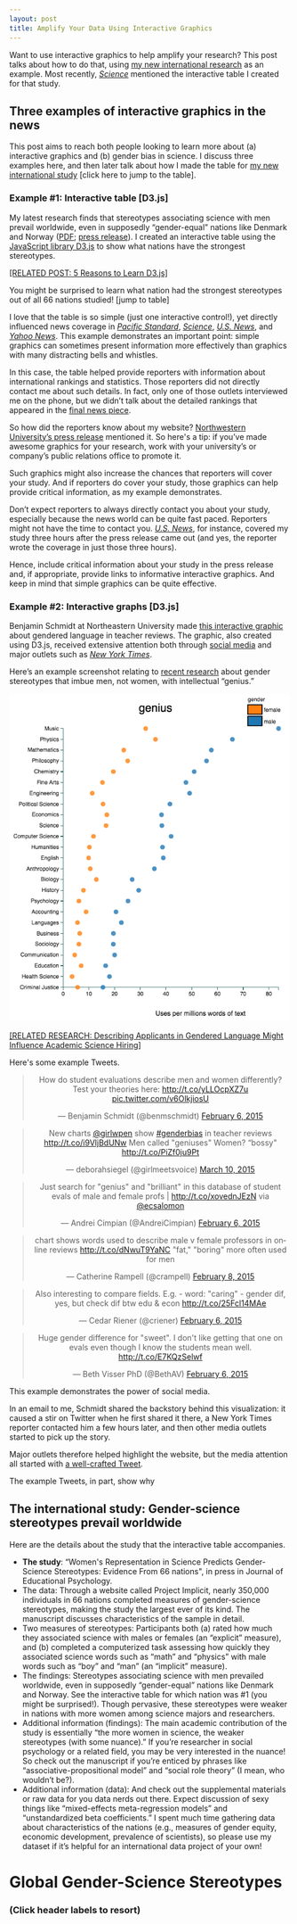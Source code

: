 ```yaml
---
layout: post
title: Amplify Your Data Using Interactive Graphics
---
```


Want to use interactive graphics to help amplify your research? This post talks about how to do that, using [my new international research](http://d-miller.github.io/assets/MillerEaglyLinn2015.pdf) as an example. Most recently, [_Science_](http://news.sciencemag.org/social-sciences/2015/05/science-still-seen-male-profession-according-international-study-gender-bias) mentioned the interactive table I created for that study.

## Three examples of interactive graphics in the news

This post aims to reach both people looking to learn more about (a) interactive graphics and (b) gender bias in science. I discuss three examples here, and then later talk about how I made the table for [my new international study](http://d-miller.github.io/assets/MillerEaglyLinn2015.pdf) [click here to jump to the table]. 

### Example #1: Interactive table [D3.js]

My latest research finds that stereotypes associating science with men prevail worldwide, even in supposedly “gender-equal” nations like Denmark and Norway ([PDF](http://d-miller.github.io/assets/MillerEaglyLinn2015.pdf); [press release](http://www.northwestern.edu/newscenter/stories/2015/05/gender-science-stereotypes-persist-across-the-world.html)). I created an interactive table using the [JavaScript library D3.js](http://d3js.org/) to show what nations have the strongest stereotypes. 

[[RELATED POST: 5 Reasons to Learn D3.js]](http://d-miller.github.io/Why-Learn-D3/)

You might be surprised to learn what nation had the strongest stereotypes out of all 66 nations studied! [jump to table]

I love that the table is so simple (just one interactive control!), yet directly influenced news coverage in [_Pacific Standard_](http://www.psmag.com/health-and-behavior/when-it-comes-to-female-scientists-seeing-is-believing), [_Science_](http://news.sciencemag.org/social-sciences/2015/05/science-still-seen-male-profession-according-international-study-gender-bias), [_U.S. News_](http://www.usnews.com/news/blogs/data-mine/2015/05/18/stem-gender-stereotypes-common-across-the-world), and [_Yahoo News_](http://news.yahoo.com/gender-science-stereotype-strongest-holland-082246004.html). This example demonstrates an important point: simple graphics can sometimes present information more effectively than graphics with many distracting bells and whistles.  

In this case, the table helped provide reporters with information about international rankings and statistics. Those reporters did not directly contact me about such details. In fact, only one of those outlets interviewed me on the phone, but we didn’t talk about the detailed rankings that appeared in the [final news piece](http://news.sciencemag.org/social-sciences/2015/05/science-still-seen-male-profession-according-international-study-gender-bias).

So how did the reporters know about my website? [Northwestern University’s press release](http://www.northwestern.edu/newscenter/stories/2015/05/gender-science-stereotypes-persist-across-the-world.html) mentioned it. So here's a tip: if you’ve made awesome graphics for your research, work with your university’s or company’s public relations office to promote it.

Such graphics might also increase the chances that reporters will cover your study. And if reporters do cover your study, those graphics can help provide critical information, as my example demonstrates. 

Don’t expect reporters to always directly contact you about your study, especially because the news world can be quite fast paced. Reporters might not have the time to contact you. [_U.S. News_](http://www.usnews.com/news/blogs/data-mine/2015/05/18/stem-gender-stereotypes-common-across-the-world), for instance, covered my study three hours after the press release came out (and yes, the reporter wrote the coverage in just those three hours). 

Hence, include critical information about your study in the press release and, if appropriate, provide links to informative interactive graphics. And keep in mind that simple graphics can be quite effective. 

### Example #2: Interactive graphs [D3.js] 

Benjamin Schmidt at Northeastern University made [this interactive graphic](http://benschmidt.org/profGender/) about gendered language in teacher reviews. The graphic, also created using D3.js, received extensive attention both through [social media](https://twitter.com/benmschmidt/status/563754577359814656) and major outlets such as [_New York Times_](http://www.nytimes.com/2015/02/07/upshot/is-the-professor-bossy-or-brilliant-much-depends-on-gender.html).

Here’s an example screenshot relating to [recent research](http://www.sciencemag.org/content/347/6219/262) about gender stereotypes that imbue men, not women, with intellectual “genius.” 

<div align="center"><img src="../images/prof-gender.png" /></div>

[[RELATED RESEARCH: Describing Applicants in Gendered Language Might Influence Academic Science Hiring]](http://www.americanscientist.org/blog/pub/gendered-language-science-hiring)

Here's some example Tweets.

<div align="center">
<blockquote class="twitter-tweet" lang="en"><p lang="en" dir="ltr">How do student evaluations describe men and women differently? Test your theories here: <a href="http://t.co/yLLOcpXZ7u">http://t.co/yLLOcpXZ7u</a> <a href="http://t.co/v6OlkjiosU">pic.twitter.com/v6OlkjiosU</a></p>&mdash; Benjamin Schmidt (@benmschmidt) <a href="https://twitter.com/benmschmidt/status/563754577359814656">February 6, 2015</a></blockquote>
<script async src="//platform.twitter.com/widgets.js" charset="utf-8"></script>
</div>

<div align="center">
<blockquote class="twitter-tweet" lang="en"><p lang="en" dir="ltr">New charts <a href="https://twitter.com/girlwpen">@girlwpen</a> show <a href="https://twitter.com/hashtag/genderbias?src=hash">#genderbias</a> in teacher reviews <a href="http://t.co/i9VljBdUNw">http://t.co/i9VljBdUNw</a> Men called &quot;geniuses&quot; Women? “bossy&quot; <a href="http://t.co/PiZf0ju9Pt">http://t.co/PiZf0ju9Pt</a></p>&mdash; deborahsiegel (@girlmeetsvoice) <a href="https://twitter.com/girlmeetsvoice/status/575413471799607296">March 10, 2015</a></blockquote>
<script async src="//platform.twitter.com/widgets.js" charset="utf-8"></script>
</div>

<div align="center">
<blockquote class="twitter-tweet" lang="en"><p lang="en" dir="ltr">Just search for &quot;genius&quot; and &quot;brilliant&quot; in this database of student evals of male and female profs | <a href="http://t.co/xovednJEzN">http://t.co/xovednJEzN</a> via <a href="https://twitter.com/ecsalomon">@ecsalomon</a></p>&mdash; Andrei Cimpian (@AndreiCimpian) <a href="https://twitter.com/AndreiCimpian/status/563766644783464448">February 6, 2015</a></blockquote>
<script async src="//platform.twitter.com/widgets.js" charset="utf-8"></script>
</div>

<div align="center">
<blockquote class="twitter-tweet" lang="en"><p lang="en" dir="ltr">chart shows words used to describe male v female professors in online reviews <a href="http://t.co/dNwuT9YaNC">http://t.co/dNwuT9YaNC</a> &quot;fat,&quot; &quot;boring&quot; more often used for men</p>&mdash; Catherine Rampell (@crampell) <a href="https://twitter.com/crampell/status/564513761566806016">February 8, 2015</a></blockquote>
<script async src="//platform.twitter.com/widgets.js" charset="utf-8"></script>
</div>

<div align="center">
<blockquote class="twitter-tweet" lang="en"><p lang="en" dir="ltr">Also interesting to compare fields. E.g. - word: &quot;caring&quot; - gender dif, yes, but check dif btw edu &amp; econ <a href="http://t.co/25Fcl14MAe">http://t.co/25Fcl14MAe</a></p>&mdash; Cedar Riener (@criener) <a href="https://twitter.com/criener/status/563759767777452032">February 6, 2015</a></blockquote>
<script async src="//platform.twitter.com/widgets.js" charset="utf-8"></script>
</div>

<div align="center">
<blockquote class="twitter-tweet" lang="en"><p lang="en" dir="ltr">Huge gender difference for &quot;sweet&quot;. I don&#39;t like getting that one on evals even though I know the students mean well. <a href="http://t.co/E7KQzSelwf">http://t.co/E7KQzSelwf</a></p>&mdash; Beth Visser PhD (@BethAV) <a href="https://twitter.com/BethAV/status/563770468495556609">February 6, 2015</a></blockquote>
<script async src="//platform.twitter.com/widgets.js" charset="utf-8"></script>
</div>

This example demonstrates the power of social media. 

In an email to me, Schmidt shared the backstory behind this visualization: it caused a stir on Twitter when he first shared it there, a New York Times reporter contacted him a few hours later, and then other media outlets started to pick up the story.

Major outlets therefore helped highlight the website, but the media attention all started with [a well-crafted Tweet](https://twitter.com/benmschmidt/status/563754577359814656).

The example Tweets, in part, show why 

## The international study: Gender-science stereotypes prevail worldwide

Here are the details about the study that the interactive table accompanies.
* **The study**: “Women's Representation in Science Predicts Gender-Science Stereotypes: Evidence From 66 nations", in press in Journal of Educational Psychology.
*	The data: Through a website called Project Implicit, nearly 350,000 individuals in 66 nations completed measures of gender-science stereotypes, making the study the largest ever of its kind. The manuscript discusses characteristics of the sample in detail. 
*	Two measures of stereotypes: Participants both (a) rated how much they associated science with males or females (an “explicit” measure), and (b) completed a computerized task assessing how quickly they associated science words such as “math” and “physics” with male words such as “boy” and “man” (an “implicit” measure).
*	The findings: Stereotypes associating science with men prevailed worldwide, even in supposedly “gender-equal” nations like Denmark and Norway. See the interactive table for which nation was #1 (you might be surprised!). Though pervasive, these stereotypes were weaker in nations with more women among science majors and researchers. 
*	Additional information (findings): The main academic contribution of the study is essentially “the more women in science, the weaker stereotypes (with some nuance).” If you’re researcher in social psychology or a related field, you may be very interested in the nuance! So check out the manuscript if you’re enticed by phrases like “associative-propositional model” and “social role theory” (I mean, who wouldn’t be?). 
*	Additional information (data): And check out the supplemental materials or raw data for you data nerds out there. Expect discussion of sexy things like “mixed-effects meta-regression models” and “unstandardized beta coefficients.” I spent much time gathering data about characteristics of the nations (e.g., measures of gender equity, economic development, prevalence of scientists), so please use my dataset if it’s helpful for an international data project of your own!



<script src="../assets/test/lib/d3.v3.min.js"></script>
<link rel="stylesheet" href="../assets/test/styles/styles.css">

<div id="table" style="padding-top: 0px;">
  <div id="titleCustom">
    <h1><strong>Global Gender-Science Stereotypes</strong></h1>
    <h3>(Click header labels to resort)</h3>
  </div>
  <div class="top25" style="text-align: center;"></div>
  <script src="../assets/test/js/top25.js"></script>
</div>
